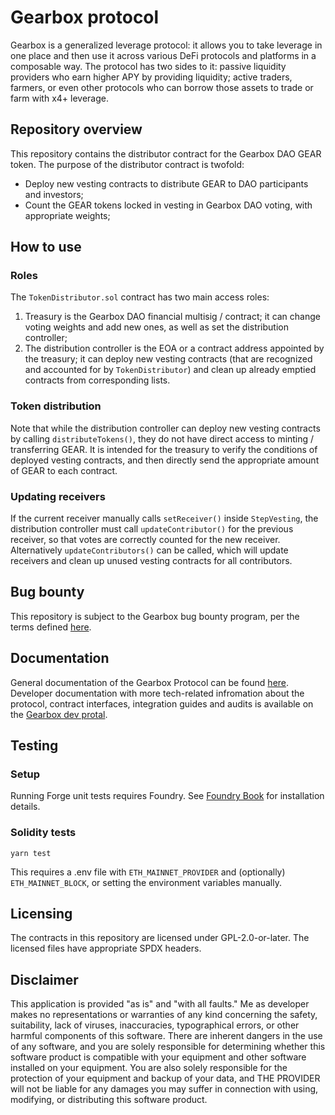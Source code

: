 # Gearbox protocol

Gearbox is a generalized leverage protocol: it allows you to take leverage in one place and then use it across various
DeFi protocols and platforms in a composable way. The protocol has two sides to it: passive liquidity providers who earn higher APY
by providing liquidity; active traders, farmers, or even other protocols who can borrow those assets to trade or farm with x4+ leverage.

## Repository overview

This repository contains the distributor contract for the Gearbox DAO GEAR token. The purpose of the distributor contract is twofold:

- Deploy new vesting contracts to distribute GEAR to DAO participants and investors;
- Count the GEAR tokens locked in vesting in Gearbox DAO voting, with appropriate weights;

## How to use

### Roles

The `TokenDistributor.sol` contract has two main access roles:
1) Treasury is the Gearbox DAO financial multisig / contract; it can change voting weights and add new ones, as well as set the distribution controller;
2) The distribution controller is the EOA or a contract address appointed by the treasury; it can deploy new vesting contracts (that are recognized and accounted for by `TokenDistributor`) and clean up already emptied contracts from corresponding lists.

### Token distribution

Note that while the distribution controller can deploy new vesting contracts by calling `distributeTokens()`, they do not have direct access to minting / transferring GEAR. It is intended for the treasury to verify the conditions of deployed vesting contracts, and then directly send the appropriate amount of GEAR to each contract.

### Updating receivers

If the current receiver manually calls `setReceiver()` inside `StepVesting`, the distribution controller must call `updateContributor()` for the previous receiver, so that votes are correctly counted for the new receiver. Alternatively `updateContributors()` can be called, which will update receivers and clean up unused vesting contracts for all contributors.

## Bug bounty

This repository is subject to the Gearbox bug bounty program, per the terms defined [here]().

## Documentation

General documentation of the Gearbox Protocol can be found [here](https://docs.gearbox.fi). Developer documentation with
more tech-related infromation about the protocol, contract interfaces, integration guides and audits is available on the
[Gearbox dev protal](https://dev.gearbox.fi).

## Testing

### Setup

Running Forge unit tests requires Foundry. See [Foundry Book](https://book.getfoundry.sh/getting-started/installation) for installation details.

### Solidity tests

`yarn test`

This requires a .env file with `ETH_MAINNET_PROVIDER` and (optionally) `ETH_MAINNET_BLOCK`, or setting the environment variables manually.

## Licensing

The contracts in this repository are licensed under GPL-2.0-or-later. The licensed files have appropriate SPDX headers.

## Disclaimer

This application is provided "as is" and "with all faults." Me as developer makes no representations or
warranties of any kind concerning the safety, suitability, lack of viruses, inaccuracies, typographical
errors, or other harmful components of this software. There are inherent dangers in the use of any software,
and you are solely responsible for determining whether this software product is compatible with your equipment and
other software installed on your equipment. You are also solely responsible for the protection of your equipment
and backup of your data, and THE PROVIDER will not be liable for any damages you may suffer in connection with using,
modifying, or distributing this software product.
